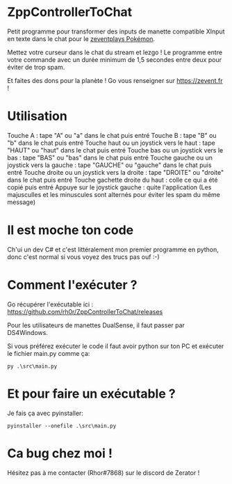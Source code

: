 # ZppControllerToChat
Petit programme pour transformer des inputs de manette compatible XInput en texte dans le chat pour le [zeventplays Pokémon](https://www.twitch.tv/zeventplays).

Mettez votre curseur dans le chat du stream et lezgo ! Le programme entre votre commande avec un durée minimum de 1,5 secondes entre deux pour éviter de trop spam. 

Et faites des dons pour la planète ! Go vous renseigner sur https://zevent.fr !

# Utilisation
Touche A : tape "A" ou "a" dans le chat puis entré
Touche B : tape "B" ou "b" dans le chat puis entré
Touche haut ou un joystick vers le haut : tape "HAUT" ou "haut" dans le chat puis entré
Touche bas ou un joystick vers le bas : tape "BAS" ou "bas" dans le chat puis entré
Touche gauche ou un joystick vers la gauche : tape "GAUCHE" ou "gauche" dans le chat puis entré
Touche droite ou un joystick vers la droite : tape "DROITE" ou "droite" dans le chat puis entré
Touche gachette droite du haut : colle ce qui a été copié puis entré
Appuye sur le joystick gauche : quite l'application
(Les majusculles et les minuscules sont alternés pour éviter les spam du même message)

# Il est moche ton code
Ch'ui un dev C# et c'est littéralement mon premier programme en python, donc c'est normal si vous voyez des trucs pas ouf :-)

# Comment l'exécuter ?
Go récupérer l'exécutable ici : https://github.com/rh0r/ZppControllerToChat/releases

Pour les utilisateurs de manettes DualSense, il faut passer par DS4Windows.

Si vous préférez exécuter le code il faut avoir python sur ton PC et exécuter le fichier main.py comme ça:

    py .\src\main.py

# Et pour faire un exécutable ?
Je fais ça avec pyinstaller:

    pyinstaller --onefile .\src\main.py
    
# Ca bug chez moi !
Hésitez pas à me contacter (Rhor#7868) sur le discord de Zerator !
